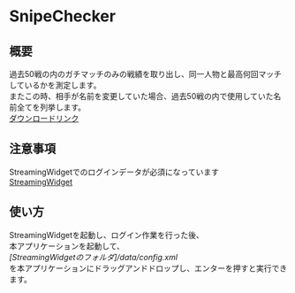# SnipeChecker

## 概要
過去50戦の内のガチマッチのみの戦績を取り出し、同一人物と最高何回マッチしているかを測定します。  
またこの時、相手が名前を変更していた場合、過去50戦の内で使用していた名前全てを列挙します。  
[ダウンロードリンク](https://github.com/boomxch/StreamingWidget/tools/SnipeChecker/raw/master/Splatoon2SnipeChecker.exe)

## 注意事項
StreamingWidgetでのログインデータが必須になっています  
[StreamingWidget](https://github.com/boomxch/StreamingWidget)

## 使い方
StreamingWidgetを起動し、ログイン作業を行った後、  
本アプリケーションを起動して、  
_[StreamingWidgetのフォルダ]/data/config.xml_  
を本アプリケーションにドラッグアンドドロップし、エンターを押すと実行できます。